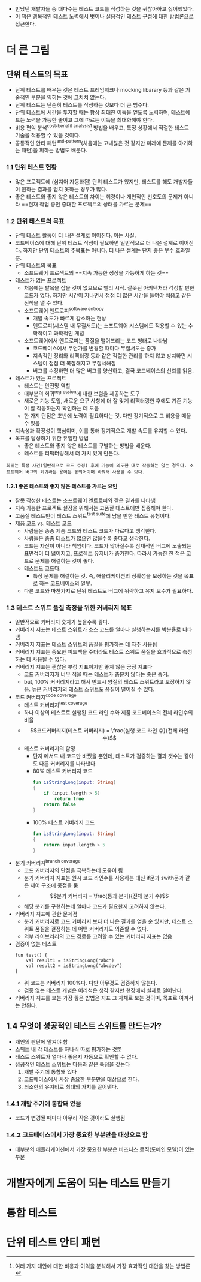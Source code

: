 - 만났던 개발자들 중 대다수는 테스트 코드를 작성하는 것을 귀찮아하고 싫어했었다.
- 이 책은 맹목적인 테스트 노력에서 벗어나 실용적인 테스트 구성에 대한 방법론으로 접근한다.

# 더 큰 그림

## 단위 테스트의 목표
- 단위 테스트를 배우는 것은 테스트 프레임워크나 mocking libarary 등과 같은 기술적인 부분을 익히는 것에 그치치 않는다. 
- 단위 테스트는 단순히 테스트를 작성하는 것보다 더 큰 범주다.
- 단위 테스트에 시간을 투자할 때는 항상 최대한 이득을 얻도록 노력하며, 테스트에 드는 노력을 가능한 줄이고 그에 따르는 이득을 최대화해야 한다.
- 비용 편익 분석<sup>cost-benefit analysis</sup>[^1] 방법을 배우고, 특정 상황에서 적절한 테스트 기술을 적용할 수 있을 것이다.
- 공통적인 안티 패턴<sup>anti-pattern</sup>(처음에는 고내찮은 것 같지만 미래에 문제를 야기하는 패턴)을 피하는 방법도 배운다.

[^1]: 여러 가지 대안에 대한 비용과 이익을 분석해서 가장 효과적인 대안을 찾는 방법론

### 1.1 단위 테스트 현황
- 많은 프로젝트에 (심지어 자동화된) 단위 테스트가 있지만, 테스트를 해도 개발자들이 원하는 결과를 얻지 못하는 경우가 많다.
- 좋은 테스트와 좋지 않은 테스트의 차이는 취량이나 개인적인 선호도의 문제가 아니라 ==현재 작업 중인 중대한 프로젝트의 상태를 가르는 문제==

### 1.2 단위 테스트의 목표
- 단위 테스트 활동이 더 나은 설계로 이어진다. 이는 사실.
- 코드베이스에 대해 단위 테스트 작성이 필요하면 일반적으로 더 나은 설계로 이어진다. 하지만 단위 테스트의 주목표는 아니다. 더 나은 설계는 단지 좋은 부수 효과일 뿐.
- 단위 테스트의 목표
    - 소프트웨어 프로젝트의 ==지속 가능한 성장을 가능하게 하는 것==
- 테스트가 없는 프로젝트
    - 처음에는 발목을 잡을 것이 없으므로 빨리 시작. 잘못된 아키텍처라 걱정할 만한 코드가 없다. 하지만 시간이 지나면서 점점 더 많은 시간을 들여야 처음고 같은 진척을 낼 수 있다.
    - 소프트웨어 엔트로피<sup>software entropy</sup>
        - 개발 속도가 빠르게 감소하는 현상
        - 엔트로피(시스템 내 무질서도)는 소프트웨어 시스템에도 적용할 수 있는 수학적이고 과학적인 개념
    - 소프트웨어에서 엔트로피는 품질을 떨어뜨리는 코드 형태로 나타남
        - 코드베이스에서 무언가를 변경할 때마다 무질서도는 증가
        - 지속적인 정리와 리팩터링 등과 같은 적절한 관리를 하지 않고 방치하면 시스템이 점점 더 복잡해지고 무질서해짐
        - 버그를 수정하면 더 많은 버그를 양산하고, 결국 코드베이스의 신뢰를 읽음.
- 테스트가 있는 프로젝트
    - 테스트는 안전망 역할
    - 대부분의 회귀<sup>regression</sup>에 대한 보험을 제공하는 도구
    - 새로운 기능 도입, 새로운 요구 사항에 더 잘 맞게 리팩터링한 후에도 기존 기능이 잘 작동하는지 확인하는 데 도움
    - 한 가지 단점은 초반에 노력이 필요하다는 것. 다만 장기적으로 그 비용을 메울 수 있음
- 지속성과 확장성이 핵심이며, 이를 통해 장기적으로 개발 속도를 유지할 수 있다.
- 목표를 달성하기 위한 유일한 방법
    - 좋은 테스트와 좋지 않은 테스트를 구별하는 방법을 배운다.
    - 테스트를 리팩터링해서 더 가치 있게 만든다.

```ad-note
회위는 특정 사건(일반적으로 코드 수정) 후에 기능이 의도한 대로 작동하는 않는 경우다. 소프트웨어 버그와 회귀라는 용어는 동의어이며 바꿔서 사용할 수 있다.
```

#### 1.2.1 좋은 테스트와 좋지 않은 테스트를 가르는 요인
- 잘못 작성한 테스트는 소프트웨어 엔트로피와 같은 결과를 나타냄
- 지속 가능한 프로젝트 설장을 위해서는 고품질 테스트에만 집중해야 한다.
- 고품질 테스트만이 테스트 스위트<sup>test suite</sup>에 남을 만한 테스트 유형이다.
- 제품 코드 vs. 테스트 코드
    - 사람들은 종종 제품 코드와 테스트 코드가 다르다고 생각한다.
    - 사람들은 종종 테스트가 많으면 많을수록 좋다고 생각한다.
    - 코드는 자산이 아니라 책임이다. 코드가 많아질수록 잠재적인 버그에 노출되는 표면적이 더 넓어지고, 프로젝트 유지비가 증가한다. 따라서 가능한 한 적은 코드로 문제를 해결하는 것이 좋다.
    - 테스트도 코드다. 
        - 특정 문제를 해결하는 것. 즉, 애플리케이션의 정확성을 보장하는 것을 목표로 하는 코드베이스의 일부.
    - 다른 코드와 마찬가지로 단위 테스트도 버그에 위략하고 유지 보수가 필요하다.

### 1.3 테스트 스위트 품질 측정을 위한 커버리지 목표
- 일반적으로 커버리지 숫자가 높을수록 좋다.
- 커버리지 지표는 테스트 스위트가 소스 코드를 얼마나 실행하는지를 박분율로 나타냄
- 커버리지 지표는 테스트 스위트의 품질을 평가하는 데 자주 사용됨
- 커버리지 지표는 중요한 피드백을 주더라도 테스트 스위트 품질을 효과적으로 측정하는 데 사용될 수 없다.
- 커버리지 지표는 괜찮은 부정 지표이지만 좋지 않은 긍정 지표다
    - 코드 커버리지가 너무 적을 때는 테스트가 충분치 않다는 좋은 증거.
    - but, 100% 커버리지라고 해서 반드시 양질의 테스트 스위트라고 보장하지 않음. 높은 커버리지의 테스트 스위트도 품질이 떨어질 수 있다.
- 코드 커버리지<sup>code coverage</sup>
    - 테스트 커버리지<sup>test coverage</sup>
    - 하나 이상의 테스트로 실행된 코드 라인 수와 제품 코드베이스의 전체 라인수의 비율
    - $$코드커버리지(테스트 커버리지) = \frac{실행 코드 라인 수}{전체 라인 수}$$
    - 테스트 커버리지의 함정
        - 단지 메서드 내 코드만 바꿨을 뿐인데, 테스트가 검증하는 결과 갯수는 같아도 다른 커버리지를 나타낸다.
        - 80% 테스트 커버리지 코드
            ```kotlin
            fun isStringLong(input: String) 
            {
                if (input.length > 5) 
                    return true
                return false
            }
            ```
        - 100% 테스트 커버리지 코드
            ```kotlin
            fun isStringLong(input: String) 
            {
                return input.length > 5
            }
            ```
- 분기 커버리지<sup>branch coverage</sup>
    - 코드 커버리지의 단점을 극복하는데 도움이 됨
    - 분기 커버리지 지표는 원시 코드 라인수를 사용하는 대신 if문과 swith문과 같은 제어 구조에 중점을 둠
    - $$분기 커버리지 = \frac{통과 분기}{전체 분기 수}$$
    - 해당 분기를 구현하는데 얼마나 코드가 필요한지 고려하지 않는다.
- 커버리지 지표에 관한 문제점
    - 분기 커버리지로 코드 커버리지 보다 더 나은 결과를 얻을 순 있지만, 테스트 스위트 품질을 결정하는 데 어떤 커버리지도 의존할 수 없다.
    - 외부 라이브러리의 코드 경로를 고려할 수 있는 커버리지 지표는 없음
- 검증이 없는 테스트
    ```
    fun test() {
        val result1 = isStringLong("abc")
        val result2 = isStringLong("abcdev")
    }
    ```
    - 위 코드는 커버리지 100%다. 다만 아무것도 검증하지 않는다.
    - 검증 없는 테스트 개념은 어리석은 생각 같지만 현장에서 실제로 일어난다.
- 커버리지 지표를 보는 가장 좋은 밥법은 지표 그 자체로 보는 것이며, 목표로 여겨서는 안된다.

## 1.4 무엇이 성공적인 테스트 스위트를 만드는가?
- 개인의 판단에 맡겨야 함
- 스튀트 내 각 테스트를 하나씩 따로 평가하는 것뿐
- 테스트 스위트가 얼마나 좋은지 자동으로 확인할 수 없다.
- 성공적인 테스트 스위트는 다음과 같은 특정을 갖는다
    1. 개발 주기에 통합돼 있다
    2. 코드베이스에서 사장 중요한 부분만을 대상으로 한다.
    3. 최소한의 유지비로 최대의 가치를 끌어낸다.

### 1.4.1 개발 주기에 통합돼 있음
- 코드가 변경될 때마다 아무리 작은 것이라도 실행됨

### 1.4.2 코드베이스에서 가장 중요한 부분만을 대상으로 함
- 대부분의 애플리케이션에서 가장 중요한 부분은 비즈니스 로직(도메인 모델)이 있는 부분


# 개발자에게 도움이 되는 테스트 만들기


# 통합 테스트 

# 단위 테스트 안티 패턴

